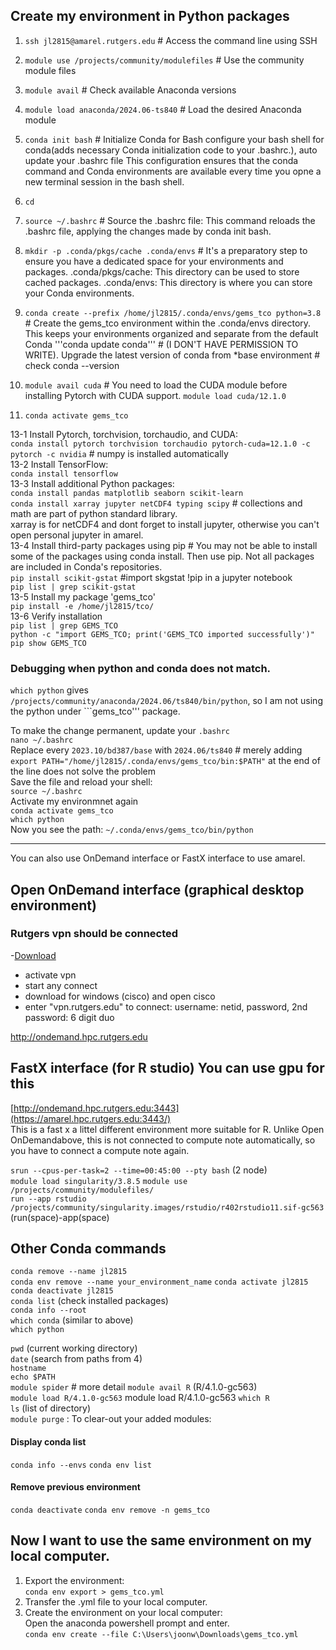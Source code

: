 ## Create my environment in Python packages

1. ```ssh jl2815@amarel.rutgers.edu```               # Access the command line using SSH
2. ```module use /projects/community/modulefiles```  # Use the community module files
3. ```module avail```                                # Check available Anaconda versions
4. ```module load anaconda/2024.06-ts840```          # Load the desired Anaconda module
5. ```conda init bash```                             # Initialize Conda for Bash
                                                 configure your bash shell for conda(adds necessary Conda initialization code to your .bashrc.), auto update your .bashrc file
                                                 This configuration ensures that the conda command and Conda environments are available every time you opne a new terminal session in the bash shell.
7. ```cd```
8. ```source ~/.bashrc```                            # Source the .bashrc file: This command reloads the .bashrc file, applying the changes made by conda init bash.
9. ```mkdir -p .conda/pkgs/cache .conda/envs```      # It's a preparatory step to ensure you have a dedicated space for your environments and packages.
                                                 .conda/pkgs/cache: This directory can be used to store cached packages.
                                                 .conda/envs: This directory is where you can store your Conda environments.
10. ```conda create --prefix /home/jl2815/.conda/envs/gems_tco python=3.8```
                                               # Create the gems_tco environment within the .conda/envs directory. This keeps your environments organized and separate from the default Conda
'''conda update conda'''                            # (I DON'T HAVE PERMISSION TO WRITE). Upgrade the latest version of conda from *base environment         # check conda --version

11. ```module avail cuda```                          # You need to load the CUDA module before installing Pytorch with CUDA support. 
    ```module load cuda/12.1.0```

12. ```conda activate gems_tco```

13-1 Install Pytorch, torchvision, torchaudio, and CUDA:          
```conda install pytorch torchvision torchaudio pytorch-cuda=12.1.0 -c pytorch -c nvidia```   # numpy is installed automatically        
13-2 Install TensorFlow:        
```conda install tensorflow```         
13-3 Install additional Python packages:        
```conda install pandas matplotlib seaborn scikit-learn```         
```conda install xarray jupyter netCDF4 typing scipy```           # collections and math are part of python standard library.                  
                                                                   xarray is for netCDF4 and dont forget to install jupyter, otherwise you can't open personal jupyter in amarel.       
13-4 Install third-party packages using pip                      # You may not be able to install some of the packages using conda install. Then use pip. Not all packages are included in Conda's repositories.        
```pip install scikit-gstat```                                  #import skgstat  !pip in a jupyter notebook       
```pip list | grep scikit-gstat```                   
13-5 Install my package 'gems_tco'       
```pip install -e /home/jl2815/tco/```         
13-6 Verify installation        
```pip list | grep GEMS_TCO```                
```python -c "import GEMS_TCO; print('GEMS_TCO imported successfully')"```      
```pip show GEMS_TCO```    

### Debugging when python and conda does not match.    
```which python``` gives ```/projects/community/anaconda/2024.06/ts840/bin/python```, so I am not using the python under ```gems_tco''' package.    
  
To make the change permanent, update your ```.bashrc```  
```nano ~/.bashrc```   
Replace every ```2023.10/bd387/base``` with ```2024.06/ts840```          # merely adding ```export PATH="/home/jl2815/.conda/envs/gems_tco/bin:$PATH"```  at the end of the line does not solve the problem   
Save the file and reload your shell:         
```source ~/.bashrc```        
Activate my environmnet again    
```conda activate gems_tco```   
```which python```    
Now you see the path: ```~/.conda/envs/gems_tco/bin/python```

----------------------------------------------------------------------------------------------------------------------
You can also use OnDemand interface or FastX interface to use amarel.
     
## Open OnDemand interface (graphical desktop environment)

### Rutgers vpn should be connected 
-[Download](https://vpn1.rutgers.edu/+CSCOE+/logon.html#form_title_text)  
- activate vpn   
- start any connect
- download for windows (cisco) and open cisco
- enter "vpn.rutgers.edu" to connect: username: netid, password, 2nd password: 6 digit duo

http://ondemand.hpc.rutgers.edu     

## FastX interface (for R studio) You can use gpu for this

[http://ondemand.hpc.rutgers.edu:3443](https://amarel.hpc.rutgers.edu:3443/)   
This is a fast x a littel different environment more suitable for R. Unlike Open OnDemandabove, this is not connected to compute note automatically, so you have to connect a compute note again.   
  
```srun --cpus-per-task=2 --time=00:45:00 --pty bash```  (2 node)   
```module load singularity/3.8.5``` 
```module use /projects/community/modulefiles/```   
```run --app rstudio /projects/community/singularity.images/rstudio/r402rstudio11.sif-gc563```     (run(space)-app(space)   

## Other Conda commands
```conda remove --name jl2815```   
```conda env remove --name your_environment_name```
```conda activate jl2815```      
```conda deactivate jl2815```       
```conda list```  (check installed packages)   
```conda info --root```   
```which conda```    (similar to above)   
```which python```

```pwd``` (current working directory)   
```date``` (search from paths from 4)      
```hostname```       
```echo $PATH```       
```module spider```    # more detail
```module avail R```        (R/4.1.0-gc563)   
```module load R/4.1.0-gc563```               module load R/4.1.0-gc563
```which R```   
```ls``` (list of directory)       
```module purge```   : To clear-out your added modules:

#### Display conda list
```conda info --envs```
```conda env list```

#### Remove previous environment
```conda deactivate```
```conda env remove -n gems_tco```


## Now I want to use the same environment on my local computer.

1. Export the environment:          
```conda env export > gems_tco.yml```            
2. Transfer the .yml file to your local computer.        
3. Create the environment on your local computer:         
Open the anaconda powershell prompt and enter.            
```conda env create --file C:\Users\joonw\Downloads\gems_tco.yml```            



 











